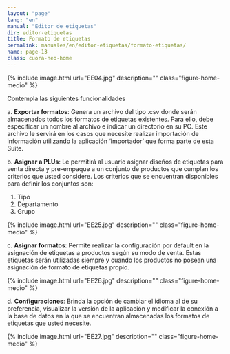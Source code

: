 ```yaml
---
layout: "page"
lang: "en"
manual: "Editor de etiquetas"
dir: editor-etiquetas
title: Formato de etiquetas
permalink: manuales/en/editor-etiquetas/formato-etiquetas/
name: page-13
class: cuora-neo-home
---
```



{% include image.html url="EE04.jpg" description="" class="figure-home-medio" %}

Contempla las siguientes funcionalidades

a.	**Exportar formatos**: Genera un archivo del tipo .csv donde serán almacenados todos los formatos de etiquetas existentes. Para ello, debe especificar un nombre al archivo e indicar un directorio en su PC. Este archivo le servirá en los casos que necesite realizar importación de información utilizando la aplicación ‘Importador’ que forma parte de esta Suite.

b.	**Asignar a PLUs**: Le permitirá al usuario asignar diseños de etiquetas para venta directa y pre-empaque a un conjunto de productos que cumplan los criterios que usted considere. Los criterios que se encuentran disponibles para definir los conjuntos son:

1.	Tipo
2.	Departamento
3.	Grupo

{% include image.html url="EE25.jpg" description="" class="figure-home-medio" %}

c.	**Asignar formatos**: Permite realizar la configuración por default en la asignación de etiquetas a productos según su modo de venta. Estas etiquetas serán utilizadas siempre y cuando los productos no posean una asignación de formato de etiquetas propio. 

{% include image.html url="EE26.jpg" description="" class="figure-home-medio" %}

d.	**Configuraciones**: Brinda la opción de cambiar el idioma al de su preferencia, visualizar la versión de la aplicación y modificar la conexión a la base de datos en la que se encuentran almacenadas los formatos de etiquetas que usted necesite.

{% include image.html url="EE27.jpg" description="" class="figure-home-medio" %}